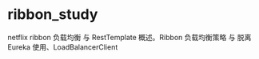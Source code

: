 # ribbon_study
netflix ribbon 负载均衡 与 RestTemplate 概述。Ribbon 负载均衡策略 与 脱离 Eureka 使用、LoadBalancerClient
